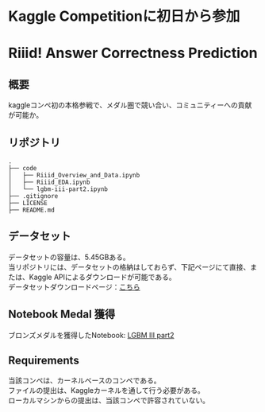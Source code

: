# Kaggle Competitionに初日から参加
# Riiid! Answer Correctness Prediction


## 概要
kaggleコンペ初の本格参戦で、メダル圏で競い合い、コミュニティーへの貢献が可能か。

## リポジトリ
```
.
├── code
│   ├── Riiid_Overview_and_Data.ipynb
│   ├── Riiid_EDA.ipynb
│   └── lgbm-iii-part2.ipynb
├── .gitignore
├── LICENSE
├── README.md
```

## データセット
データセットの容量は、5.45GBある。\
当リポジトリには、データセットの格納はしておらず、下記ページにて直接、または、Kaggle APIによるダウンロードが可能である。\
データセットダウンロードページ：[こちら](https://www.kaggle.com/c/riiid-test-answer-prediction/data)

## Notebook Medal 獲得
ブロンズメダルを獲得したNotebook: [LGBM III part2](https://www.kaggle.com/takamotoki/lgbm-iii-part2)

## Requirements
当該コンペは、カーネルベースのコンペである。\
ファイルの提出は、Kaggleカーネルを通して行う必要がある。\
ローカルマシンからの提出は、当該コンペで許容されていない。

